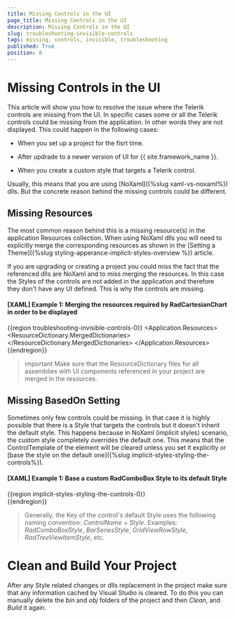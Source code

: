 ```yaml
---
title: Missing Controls in the UI
page_title: Missing Controls in the UI
description: Missing Controls in the UI
slug: troubleshooting-invisible-controls
tags: missing, controls, invisible, troubleshooting
published: True
position: 0
---
```


# Missing Controls in the UI

This article will show you how to resolve the issue where the Telerik controls are missing from the UI. In specific cases some or all the Telerik controls could be missing from the application. In other words they are not displayed. This could happen in the following cases:

* When you set up a project for the fisrt time.

* After updrade to a newer version of UI for {{ site.framework_name }}.

* When you create a custom style that targets a Telerik control.

Usually, this means that you are using [NoXaml]({%slug xaml-vs-noxaml%}) dlls. But the concrete reason behind the missing controls could be different.

## Missing Resources

The most common reason behind this is a missing resource(s) in the application Resources collection. When using NoXaml dlls you will need to explicitly merge the corresponding resources as shown in the [Setting a Theme]({%slug styling-apperance-implicit-styles-overview %}) article. 

If you are upgrading or creating a project you could miss the fact that the referenced dlls are NoXaml and to miss merging the resources. In this case the Styles of the controls are not added in the application and therefore they don't have any UI defined. This is why the controls are missing.

#### __[XAML] Example 1: Merging the resources required by RadCartesianChart in order to be displayed__
{{region troubleshooting-invisible-controls-0}}
	<Application>
			<Application.Resources>
				<ResourceDictionary>
					<ResourceDictionary.MergedDictionaries>
						<ResourceDictionary Source="/Telerik.Windows.Themes.Office2016;component/Themes/System.Windows.xaml"/>
						<ResourceDictionary Source="/Telerik.Windows.Themes.Office2016;component/Themes/Telerik.Windows.Controls.xaml"/>
						<ResourceDictionary Source="/Telerik.Windows.Themes.Office2016;component/Themes/Telerik.Windows.Controls.ChartView.xaml"/>
					</ResourceDictionary.MergedDictionaries>
				</ResourceDictionary>
			</Application.Resources>
		</Application>
{{endregion}}

>important Make sure that the ResourceDictionary files for all assemblies with UI components referenced in your project are merged in the resources.

## Missing BasedOn Setting

Sometimes only few controls could be missing. In that case it is highly possible that there is a Style that targets the controls but it doesn't inherit the default style. This happens because in NoXaml (implicit styles) scenario, the custom style completely overrides the default one. This means that the ControlTemplate of the element will be cleared unless you set it explicitly or [base the style on the default one]({%slug implicit-styles-styling-the-controls%}).

#### __[XAML] Example 1: Base a custom RadComboBox Style to its default Style__
{{region implicit-styles-styling-the-controls-0}}	
	<Style TargetType="telerik:RadComboBox" BasedOn="{StaticResource RadComboBoxStyle}">
    	<Setter Property="Foreground" Value="Red" />
	</Style>
{{endregion}}

> Generally, the Key of the control's default Style uses the following naming convention: *ControlName + Style*. Examples: *RadComboBoxStyle*, *BarSeriesStyle*, *GridViewRowStyle*, *RadTreeViewItemStyle*, etc.

# Clean and Build Your Project

After any Style related changes or dlls replacement in the project make sure that any information cached by Visual Studio is cleared. To do this you can manually delete the *bin* and *obj* folders of the project and then *Clean*, and *Build* it again.